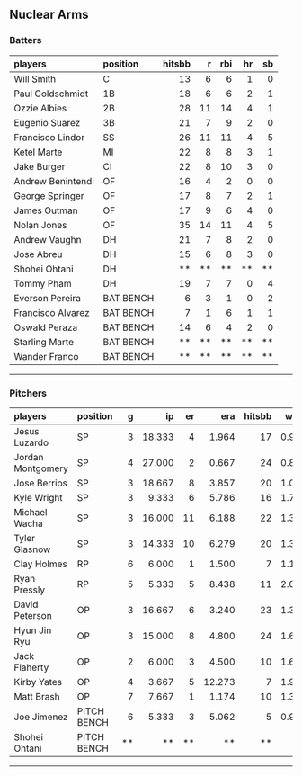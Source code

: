 ## Nuclear Arms

### Batters

 
|players           |position  | hitsbb|  r| rbi| hr| sb| 
|:-----------------|:---------|------:|--:|---:|--:|--:| 
|Will Smith        |C         |     13|  6|   6|  1|  0| 
|Paul Goldschmidt  |1B        |     18|  6|   6|  2|  1| 
|Ozzie Albies      |2B        |     28| 11|  14|  4|  1| 
|Eugenio Suarez    |3B        |     21|  7|   9|  2|  0| 
|Francisco Lindor  |SS        |     26| 11|  11|  4|  5| 
|Ketel Marte       |MI        |     22|  8|   8|  3|  1| 
|Jake Burger       |CI        |     22|  8|  10|  3|  0| 
|Andrew Benintendi |OF        |     16|  4|   2|  0|  0| 
|George Springer   |OF        |     17|  8|   7|  2|  1| 
|James Outman      |OF        |     17|  9|   6|  4|  0| 
|Nolan Jones       |OF        |     35| 14|  11|  4|  5| 
|Andrew Vaughn     |DH        |     21|  7|   8|  2|  0| 
|Jose Abreu        |DH        |     15|  6|   8|  3|  0| 
|Shohei Ohtani     |DH        |     **| **|  **| **| **| 
|Tommy Pham        |DH        |     19|  7|   7|  0|  4| 
|Everson Pereira   |BAT BENCH |      6|  3|   1|  0|  2| 
|Francisco Alvarez |BAT BENCH |      7|  1|   6|  1|  1| 
|Oswald Peraza     |BAT BENCH |     14|  6|   4|  2|  0| 
|Starling Marte    |BAT BENCH |     **| **|  **| **| **| 
|Wander Franco     |BAT BENCH |     **| **|  **| **| **| 


* * *

### Pitchers

 
|players           |position    |  g|     ip| er|    era| hitsbb|  whip| so|  w| sv| 
|:-----------------|:-----------|--:|------:|--:|------:|------:|-----:|--:|--:|--:| 
|Jesus Luzardo     |SP          |  3| 18.333|  4|  1.964|     17| 0.927| 22|  1|  0| 
|Jordan Montgomery |SP          |  4| 27.000|  2|  0.667|     24| 0.889| 22|  2|  0| 
|Jose Berrios      |SP          |  3| 18.667|  8|  3.857|     20| 1.071| 24|  1|  0| 
|Kyle Wright       |SP          |  3|  9.333|  6|  5.786|     16| 1.714| 11|  1|  0| 
|Michael Wacha     |SP          |  3| 16.000| 11|  6.188|     22| 1.375| 15|  2|  0| 
|Tyler Glasnow     |SP          |  3| 14.333| 10|  6.279|     20| 1.395| 20|  1|  0| 
|Clay Holmes       |RP          |  6|  6.000|  1|  1.500|      7| 1.167|  4|  0|  5| 
|Ryan Pressly      |RP          |  5|  5.333|  5|  8.438|     11| 2.062|  6|  1|  0| 
|David Peterson    |OP          |  3| 16.667|  6|  3.240|     23| 1.380| 25|  0|  0| 
|Hyun Jin Ryu      |OP          |  3| 15.000|  8|  4.800|     24| 1.600|  9|  0|  0| 
|Jack Flaherty     |OP          |  2|  6.000|  3|  4.500|     10| 1.667|  8|  0|  0| 
|Kirby Yates       |OP          |  4|  3.667|  5| 12.273|      7| 1.909|  5|  0|  1| 
|Matt Brash        |OP          |  7|  7.667|  1|  1.174|     10| 1.304|  9|  0|  0| 
|Joe Jimenez       |PITCH BENCH |  6|  5.333|  3|  5.062|      5| 0.938|  8|  0|  0| 
|Shohei Ohtani     |PITCH BENCH | **|     **| **|     **|     **|    **| **| **| **| 


* * *


